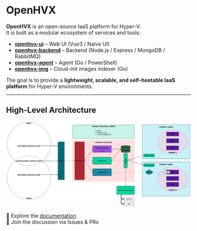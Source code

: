 # OpenHVX

**OpenHVX** is an open-source IaaS platform for Hyper-V.  
It is built as a modular ecosystem of services and tools:

- **[openhvx-ui](https://github.com/OpenHVX/openhvx-ui)** – Web UI (Vue3 / Naive UI)  
- **[openhvx-backend](https://github.com/OpenHVX/openhvx-backend)** – Backend (Node.js / Express / MongoDB / RabbitMQ)  
- **[openhvx-agent](https://github.com/OpenHVX/openhvx-agent)** – Agent (Go / PowerShell)  
- **[openhvx-img](https://github.com/OpenHVX/openhvx-img)** – Cloud-init images indexer (Go)  

The goal is to provide a **lightweight, scalable, and self-hostable IaaS platform** for Hyper-V environments.

---
## High-Level Architecture
<picture>
  <source media="(prefers-color-scheme: dark)" srcset="./schema.openvhx.dark.png">
  <img alt="Light: 'Light version' Dark: 'Dark version'" src="./schema.openhvx.light.png">
</picture>

🔗 Explore the [documentation](https://github.com/OpenHVX)  
💬 Join the discussion via Issues & PRs
